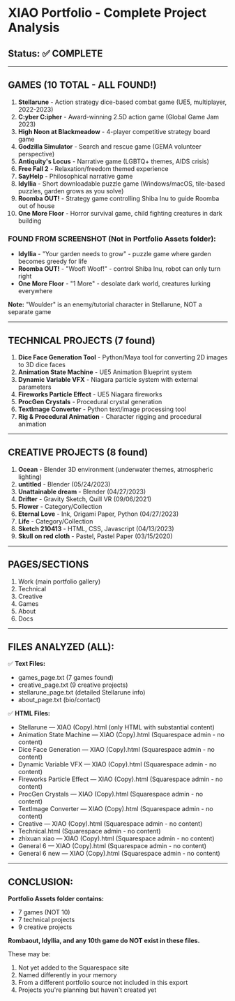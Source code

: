 # XIAO Portfolio - Complete Project Analysis

## Status: ✅ COMPLETE

---

## GAMES (10 TOTAL - ALL FOUND!)

1. **Stellarune** - Action strategy dice-based combat game (UE5, multiplayer, 2022-2023)
2. **C:yber C:ipher** - Award-winning 2.5D action game (Global Game Jam 2023)
3. **High Noon at Blackmeadow** - 4-player competitive strategy board game
4. **Godzilla Simulator** - Search and rescue game (GEMA volunteer perspective)
5. **Antiquity's Locus** - Narrative game (LGBTQ+ themes, AIDS crisis)
6. **Free Fall 2** - Relaxation/freedom themed experience
7. **SayHelp** - Philosophical narrative game
8. **Idyllia** - Short downloadable puzzle game (Windows/macOS, tile-based puzzles, garden grows as you solve)
9. **Roomba OUT!** - Strategy game controlling Shiba Inu to guide Roomba out of house
10. **One More Floor** - Horror survival game, child fighting creatures in dark building

### FOUND FROM SCREENSHOT (Not in Portfolio Assets folder):
- **Idyllia** - "Your garden needs to grow" - puzzle game where garden becomes greedy for life
- **Roomba OUT!** - "Woof! Woof!" - control Shiba Inu, robot can only turn right
- **One More Floor** - "1 More" - desolate dark world, creatures lurking everywhere

**Note:** "Woulder" is an enemy/tutorial character in Stellarune, NOT a separate game

---

## TECHNICAL PROJECTS (7 found)

1. **Dice Face Generation Tool** - Python/Maya tool for converting 2D images to 3D dice faces
2. **Animation State Machine** - UE5 Animation Blueprint system
3. **Dynamic Variable VFX** - Niagara particle system with external parameters
4. **Fireworks Particle Effect** - UE5 Niagara fireworks
5. **ProcGen Crystals** - Procedural crystal generation
6. **TextImage Converter** - Python text/image processing tool
7. **Rig & Procedural Animation** - Character rigging and procedural animation

---

## CREATIVE PROJECTS (8 found)

1. **Ocean** - Blender 3D environment (underwater themes, atmospheric lighting)
2. **untitled** - Blender (05/24/2023)
3. **Unattainable dream** - Blender (04/27/2023)
4. **Drifter** - Gravity Sketch, Quill VR (09/06/2021)
5. **Flower** - Category/Collection
6. **Eternal Love** - Ink, Origami Paper, Python (04/27/2023)
7. **Life** - Category/Collection
8. **Sketch 210413** - HTML, CSS, Javascript (04/13/2023)
9. **Skull on red cloth** - Pastel, Pastel Paper (03/15/2020)

---

## PAGES/SECTIONS
1. Work (main portfolio gallery)
2. Technical
3. Creative
4. Games
5. About
6. Docs

---

## FILES ANALYZED (ALL):
✅ **Text Files:**
- games_page.txt (7 games found)
- creative_page.txt (9 creative projects)
- stellarune_page.txt (detailed Stellarune info)
- about_page.txt (bio/contact)

✅ **HTML Files:**
- Stellarune — XIAO (Copy).html (only HTML with substantial content)
- Animation State Machine — XIAO (Copy).html (Squarespace admin - no content)
- Dice Face Generation — XIAO (Copy).html (Squarespace admin - no content)
- Dynamic Variable VFX — XIAO (Copy).html (Squarespace admin - no content)
- Fireworks Particle Effect — XIAO (Copy).html (Squarespace admin - no content)
- ProcGen Crystals — XIAO (Copy).html (Squarespace admin - no content)
- TextImage Converter — XIAO (Copy).html (Squarespace admin - no content)
- Creative — XIAO (Copy).html (Squarespace admin - no content)
- Technical.html (Squarespace admin - no content)
- zhixuan xiao — XIAO (Copy).html (Squarespace admin - no content)
- General 6 — XIAO (Copy).html (Squarespace admin - no content)
- General 6 new — XIAO (Copy).html (Squarespace admin - no content)

---

## CONCLUSION:

**Portfolio Assets folder contains:**
- 7 games (NOT 10)
- 7 technical projects
- 9 creative projects

**Rombaout, Idyllia, and any 10th game do NOT exist in these files.**

These may be:
1. Not yet added to the Squarespace site
2. Named differently in your memory
3. From a different portfolio source not included in this export
4. Projects you're planning but haven't created yet
